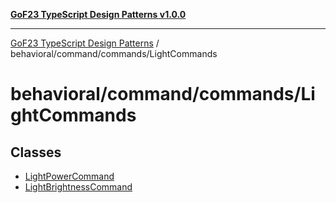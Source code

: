 [**GoF23 TypeScript Design Patterns v1.0.0**](../../../../README.md)

***

[GoF23 TypeScript Design Patterns](../../../../README.md) / behavioral/command/commands/LightCommands

# behavioral/command/commands/LightCommands

## Classes

- [LightPowerCommand](classes/LightPowerCommand.md)
- [LightBrightnessCommand](classes/LightBrightnessCommand.md)
